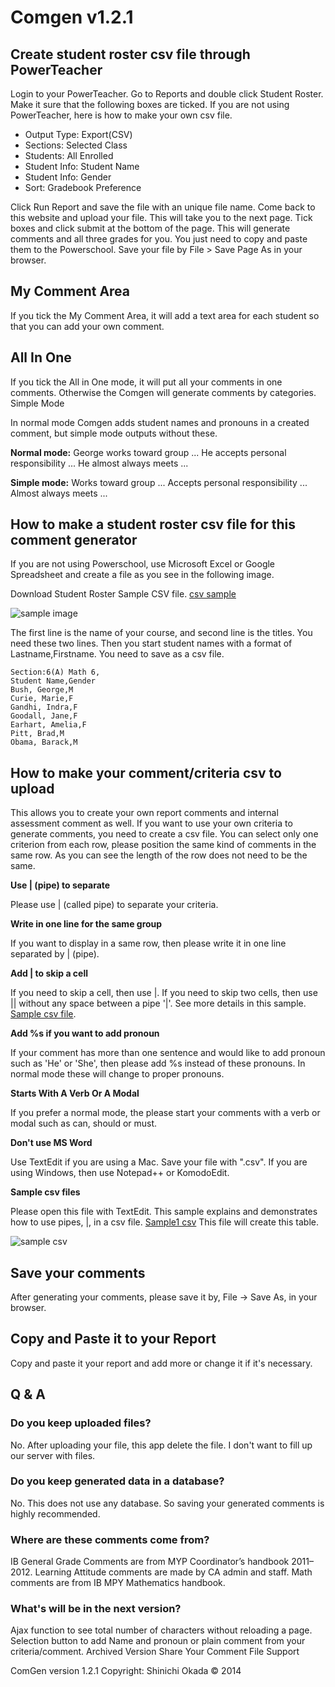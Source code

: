 # Comgen v1.2.1 

## Create student roster csv file through PowerTeacher

Login to your PowerTeacher. Go to Reports and double click Student Roster. Make it sure that the following boxes are ticked. If you are not using PowerTeacher, here is how to make your own csv file.
- Output Type: Export(CSV)
- Sections: Selected Class
- Students: All Enrolled
- Student Info: Student Name
- Student Info: Gender
- Sort: Gradebook Preference

Click Run Report and save the file with an unique file name.
Come back to this website and upload your file. This will take you to the next page. Tick boxes and click submit at the bottom of the page. This will generate comments and all three grades for you. You just need to copy and paste them to the Powerschool.
Save your file by File > Save Page As in your browser.

## My Comment Area

If you tick the My Comment Area, it will add a text area for each student so that you can add your own comment.

## All In One

If you tick the All in One mode, it will put all your comments in one comments. Otherwise the Comgen will generate comments by categories.
Simple Mode

In normal mode Comgen adds student names and pronouns in a created comment, but simple mode outputs without these.

**Normal mode:** George works toward group ... He accepts personal responsibility ... He almost always meets ...

**Simple mode:** Works toward group ... Accepts personal responsibility ... Almost always meets ...

## How to make a student roster csv file for this comment generator

If you are not using Powerschool, use Microsoft Excel or Google Spreadsheet and create a file as you see in the following image.

Download Student Roster Sample CSV file.
[csv sample](http://comgen.canacad.ac.jp/sample/Samplecsvfile1.csv)

![sample image](http://comgen.canacad.ac.jp/images/excelsample.png)

The first line is the name of your course, and second line is the titles. You need these two lines. Then you start student names with a format of Lastname,Firstname. You need to save as a csv file.

    Section:6(A) Math 6,
    Student Name,Gender
    Bush, George,M
    Curie, Marie,F
    Gandhi, Indra,F
    Goodall, Jane,F
    Earhart, Amelia,F
    Pitt, Brad,M
    Obama, Barack,M
        
        
## How to make your comment/criteria csv to upload

This allows you to create your own report comments and internal assessment comment as well.
If you want to use your own criteria to generate comments, you need to create a csv file. You can select only one criterion from each row, please position the same kind of comments in the same row. As you can see the length of the row does not need to be the same.

**Use | (pipe) to separate**

Please use | (called pipe) to separate your criteria.

**Write in one line for the same group**

If you want to display in a same row, then please write it in one line separated by | (pipe).

**Add | to skip a cell**

If you need to skip a cell, then use |. If you need to skip two cells, then use || without any space between a pipe '|'.
See more details in this sample. [Sample csv file](http://comgen.canacad.ac.jp/sample/StudentRostersample.csv).

**Add %s if you want to add pronoun**

If your comment has more than one sentence and would like to add pronoun such as 'He' or 'She', then please add %s instead of these pronouns. In normal mode these will change to proper pronouns.

**Starts With A Verb Or A Modal**

If you prefer a normal mode, the please start your comments with a verb or modal such as can, should or must.

**Don't use MS Word**

Use TextEdit if you are using a Mac. Save your file with ".csv". If you are using Windows, then use Notepad++ or KomodoEdit.

**Sample csv files**

Please open this file with TextEdit. This sample explains and demonstrates how to use pipes, |, in a csv file.
[Sample1 csv](http://comgen.canacad.ac.jp/sample/StudentRostersample.csv)
This file will create this table.

![sample csv](http://comgen.canacad.ac.jp/images/samplecsv1.png)

## Save your comments

After generating your comments, please save it by, File -> Save As, in your browser.

## Copy and Paste it to your Report

Copy and paste it your report and add more or change it if it's necessary.

## Q & A

### Do you keep uploaded files?
No. After uploading your file, this app delete the file. I don't want to fill up our server with files.

### Do you keep generated data in a database?
No. This does not use any database. So saving your generated comments is highly recommended.

### Where are these comments come from?
IB General Grade Comments are from MYP Coordinator’s handbook 2011–2012. Learning Attitude comments are made by CA admin and staff. Math comments are from IB MPY Mathematics handbook.

### What's will be in the next version?
Ajax function to see total number of characters without reloading a page.
Selection button to add Name and pronoun or plain comment from your criteria/comment.
Archived Version Share Your Comment File Support


ComGen version 1.2.1 Copyright: Shinichi Okada © 2014

